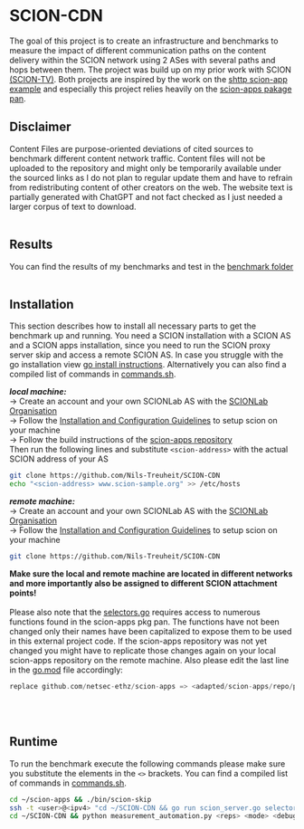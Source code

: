 # SCION-CDN
The goal of this project is to create an infrastructure and benchmarks to measure the impact of different communication paths on the content delivery within the SCION network using 2 ASes with several paths and hops between them. The project was build up on my prior work with SCION [(SCION-TV)](https://github.com/Nils-Treuheit/SCION-TV). Both projects are inspired by the work on the [shttp scion-app example](https://github.com/netsec-ethz/scion-apps/tree/master/_examples/shttp) and especially this project relies heavily on the [scion-apps pakage pan](https://github.com/netsec-ethz/scion-apps/tree/master/pkg/pan). 

## Disclaimer
Content Files are purpose-oriented deviations of cited sources to benchmark different content network traffic. Content files will not be uploaded to the repository and might only be temporarily available under the sourced links as I do not plan to regular update them and have to refrain from redistributing content of other creators on the web. The website text is partially generated with ChatGPT and not fact checked as I just needed a larger corpus of text to download. <br><br>

## Results
You can find the results of my benchmarks and test in the [benchmark folder](./fetch_benchmarks)<br><br>

## Installation
This section describes how to install all necessary parts to get the benchmark up and running. You need a SCION installation with a SCION AS and a SCION apps installation, since you need to run the SCION proxy server skip and access a remote SCION AS. In case you struggle with the go installation view [go install instructions](https://go.dev/wiki/Ubuntu). Alternatively you can also find a compiled list of commands in [commands.sh](./commands.sh).<br>

**<i>local machine:</i>**<br>
-> Create an account and your own SCIONLab AS with the [SCIONLab Organisation](https://www.scionlab.org/login) <br>
-> Follow the [Installation and Configuration Guidelines](https://docs.scionlab.org/content/install/pkg.html) to setup scion on your machine <br>
-> Follow the build instructions of the [scion-apps repository](https://github.com/netsec-ethz/scion-apps)<br>
Then run the following lines and substitute <code>\<scion-address\></code> with the actual SCION address of your AS 
``` bash
git clone https://github.com/Nils-Treuheit/SCION-CDN
echo "<scion-address> www.scion-sample.org" >> /etc/hosts
```
**<i>remote machine:</i>**<br>
-> Create an account and your own SCIONLab AS with the [SCIONLab Organisation](https://www.scionlab.org/login) <br>
-> Follow the [Installation and Configuration Guidelines](https://docs.scionlab.org/content/install/pkg.html) to setup scion on your machine <br>
``` bash
git clone https://github.com/Nils-Treuheit/SCION-CDN
```
**Make sure the local and remote machine are located in different networks and more importantly also be assigned to different SCION attachment points!**<br><br> 
Please also note that the [selectors.go](./selectors.go) requires access to numerous functions found in the scion-apps pkg pan. The functions have not been changed only their names have been capitalized to expose them to be used in this external project code. If the scion-apps repository was not yet changed you might have to replicate those changes again on your local scion-apps repository on the remote machine. Also please edit the last line in the [go.mod](./go.mod) file accordingly:
``` go
replace github.com/netsec-ethz/scion-apps => <adapted/scion-apps/repo/path>
```
<br><br>

## Runtime
To run the benchmark execute the following commands please make sure you substitute the elements in the <code><></code> brackets. You can find a compiled list of commands in [commands.sh](./commands.sh).
``` bash
cd ~/scion-apps && ./bin/scion-skip
ssh -t <user>@<ipv4> "cd ~/SCION-CDN && go run scion_server.go selectors.go servers.go <mode>"
cd ~/SCION-CDN && python measurement_automation.py <reps> <mode> <debug>
```
